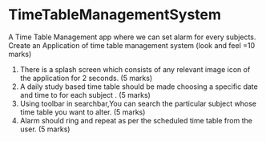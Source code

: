# TimeTableManagementSystem
A Time Table Management app where we can set alarm for every subjects.
Create an Application of time table management system (look and feel =10 marks)
1.	There is a splash screen which consists of any relevant image icon of the application for 2 seconds. (5 marks)
2.	A  daily study based time table should be made  choosing a specific date and time to for each subject . (5 marks)
3.	Using toolbar in searchbar,You can search the particular subject whose time table you want to alter. (5 marks)
4.	 Alarm should ring and repeat as per the scheduled time table from the user. (5 marks)
